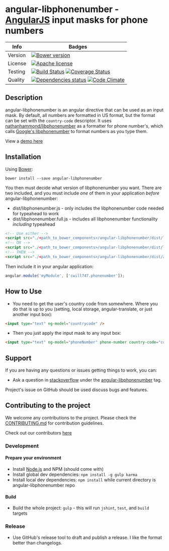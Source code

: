# angular-libphonenumber - [AngularJS](http://angularjs.org/) input masks for phone numbers


| Info          | Badges        |
| ------------- | ------------- |
| Version       | [![Bower version][bower-image]][bower-url]  |
| License  | [![Apache license][license-image]][license-url]  |
| Testing  | [![Build Status][build-image]][build-url] [![Coverage Status][coverage-image]][coverage-url] |
| Quality |  [![Dependencies status][dep-status-image]][dep-status-url]  [![Code Climate][code-climate-image]][code-climate-url] |


## Description
angular-libphonenumber is an angular directive that can be used as an input mask.
By default, all numbers are formatted in US format, but the format can be set with
the `country-code` descriptor. It uses
[nathanhammond/libphonenumber](https://github.com/nathanhammond/libphonenumber) as a formatter
for phone number's, which calls
[Google's libphonenumber](https://github.com/googlei18n/libphonenumber)
to format numbers as you type them.

View a [demo here](https://run.plnkr.co/plunks/k32xZLSRS47w6TW3auAF/)

## Installation
Using [Bower](http://bower.io/):

```
bower install --save angular-libphonenumber
```

You then must decide what version of libphonenumber you want. There are two included, and you must
include _one_ of them in your application *before* angular-libphonenumber:
- dist/libphonenumber.js - only includes the libphonenumber code needed for typeahead to work
- dist/libphonenumber.full.js - includes all libphonenumber functionality _including_ typeahead

```html
<!-- Use either -->
<script src="./<path_to_bower_components>/angular-libphonenumber/dist/libphonenumber.full.js" />
<!-- OR -->
<script src="./<path_to_bower_components>/angular-libphonenumber/dist/libphonenumber.js" />
<!-- THEN -->
<script src="./<path_to_bower_components>/angular-libphonenumber/dist/angular-libphonenumber.min.js" />
```

Then include it in your angular application:
```javascript
angular.module('myModule', ['cwill747.phonenumber']);
```

## How to Use

- You need to get the user's country code from somewhere. Where you do that is up to you (setting,
local storage, angular-translate, or just another input box):

```html
<input type="text" ng-model="countrycode" />
```

- Then you just apply the input mask to any input box:

```html
<input type="text" ng-model="phoneNumber" phone-number country-code="countrycode" />
```

## Support
If you are having any questions or issues getting things to work, you can:

* Ask a question in [stackoverflow](http://stackoverflow.com/) under the [angular-libphonenumber](http://stackoverflow.com/questions/tagged/angular-libphonenumber) tag.

Project's issue on GitHub should be used discuss bugs and features.

## Contributing to the project

We welcome any contributions to the project. Please check the [CONTRIBUTING.md](CONTRIBUTING.md) for contribution guidelines.

Check out our contributors [here](https://github.com/cwill747/angular-libphonenumber/graphs/contributors)

### Development
#### Prepare your environment
* Install [Node.js](http://nodejs.org/) and NPM (should come with)
* Install global dev dependencies: `npm install -g gulp karma`
* Install local dev dependencies: `npm install` while current directory is angular-libphonenumber repo

#### Build
* Build the whole project: `gulp` - this will run `jshint`, `test`, and `build` targets

### Release
* Use GitHub's release tool to draft and publish a release. I like the format better than
changelogs.


[bower-image]: https://img.shields.io/bower/v/angular-libphonenumber.svg?style=flat-square
[bower-url]: http://bower.io/search/?q=angular-libphonenumber
[build-image]: http://img.shields.io/travis/cwill747/angular-libphonenumber.svg?style=flat-square
[build-url]: https://travis-ci.org/cwill747/angular-libphonenumber
[dep-status-image]: https://img.shields.io/david/cwill747/angular-libphonenumber.svg?style=flat-square
[dep-status-url]: https://david-dm.org/cwill747/angular-libphonenumber
[coverage-image]: https://img.shields.io/coveralls/cwill747/angular-libphonenumber.svg?style=flat-square
[coverage-url]: https://coveralls.io/r/cwill747/angular-libphonenumber?branch=master
[code-climate-image]: https://img.shields.io/codeclimate/github/cwill747/angular-libphonenumber.svg?style=flat-square
[code-climate-url]: https://codeclimate.com/github/cwill747/angular-libphonenumber
[license-image]: http://img.shields.io/badge/license-Apachev2-blue.svg?style=flat-square
[license-url]: http://www.apache.org/licenses/LICENSE-2.0
